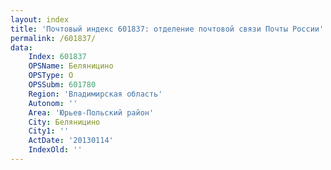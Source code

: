 ```yaml
---
layout: index
title: 'Почтовый индекс 601837: отделение почтовой связи Почты России'
permalink: /601837/
data:
    Index: 601837
    OPSName: Беляницино
    OPSType: О
    OPSSubm: 601780
    Region: 'Владимирская область'
    Autonom: ''
    Area: 'Юрьев-Польский район'
    City: Беляницино
    City1: ''
    ActDate: '20130114'
    IndexOld: ''
---
```

